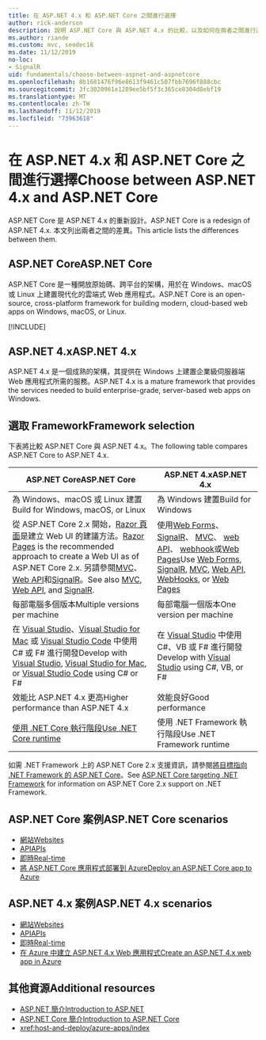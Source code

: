 ```yaml
---
title: 在 ASP.NET 4.x 和 ASP.NET Core 之間進行選擇
author: rick-anderson
description: 說明 ASP.NET Core 與 ASP.NET 4.x 的比較，以及如何在兩者之間進行選擇。
ms.author: riande
ms.custom: mvc, seodec18
ms.date: 11/12/2019
no-loc:
- SignalR
uid: fundamentals/choose-between-aspnet-and-aspnetcore
ms.openlocfilehash: 8b1681476f96e8613f9461c507fbb7696f888cbc
ms.sourcegitcommit: 3fc3020961e1289ee5bf5f3c365ce8304d8ebf19
ms.translationtype: MT
ms.contentlocale: zh-TW
ms.lasthandoff: 11/12/2019
ms.locfileid: "73963618"
---
```

# <a name="choose-between-aspnet-4x-and-aspnet-core"></a><span data-ttu-id="74eb2-103">在 ASP.NET 4.x 和 ASP.NET Core 之間進行選擇</span><span class="sxs-lookup"><span data-stu-id="74eb2-103">Choose between ASP.NET 4.x and ASP.NET Core</span></span>

<span data-ttu-id="74eb2-104">ASP.NET Core 是 ASP.NET 4.x 的重新設計。</span><span class="sxs-lookup"><span data-stu-id="74eb2-104">ASP.NET Core is a redesign of ASP.NET 4.x.</span></span> <span data-ttu-id="74eb2-105">本文列出兩者之間的差異。</span><span class="sxs-lookup"><span data-stu-id="74eb2-105">This article lists the differences between them.</span></span>

## <a name="aspnet-core"></a><span data-ttu-id="74eb2-106">ASP.NET Core</span><span class="sxs-lookup"><span data-stu-id="74eb2-106">ASP.NET Core</span></span>

<span data-ttu-id="74eb2-107">ASP.NET Core 是一種開放原始碼、跨平台的架構，用於在 Windows、macOS 或 Linux 上建置現代化的雲端式 Web 應用程式。</span><span class="sxs-lookup"><span data-stu-id="74eb2-107">ASP.NET Core is an open-source, cross-platform framework for building modern, cloud-based web apps on Windows, macOS, or Linux.</span></span>

[!INCLUDE[](~/includes/benefits.md)]

## <a name="aspnet-4x"></a><span data-ttu-id="74eb2-108">ASP.NET 4.x</span><span class="sxs-lookup"><span data-stu-id="74eb2-108">ASP.NET 4.x</span></span>

<span data-ttu-id="74eb2-109">ASP.NET 4.x 是一個成熟的架構，其提供在 Windows 上建置企業級伺服器端 Web 應用程式所需的服務。</span><span class="sxs-lookup"><span data-stu-id="74eb2-109">ASP.NET 4.x is a mature framework that provides the services needed to build enterprise-grade, server-based web apps on Windows.</span></span>

## <a name="framework-selection"></a><span data-ttu-id="74eb2-110">選取 Framework</span><span class="sxs-lookup"><span data-stu-id="74eb2-110">Framework selection</span></span>

<span data-ttu-id="74eb2-111">下表將比較 ASP.NET Core 與 ASP.NET 4.x。</span><span class="sxs-lookup"><span data-stu-id="74eb2-111">The following table compares ASP.NET Core to ASP.NET 4.x.</span></span>

| <span data-ttu-id="74eb2-112">ASP.NET Core</span><span class="sxs-lookup"><span data-stu-id="74eb2-112">ASP.NET Core</span></span> | <span data-ttu-id="74eb2-113">ASP.NET 4.x</span><span class="sxs-lookup"><span data-stu-id="74eb2-113">ASP.NET 4.x</span></span> |
|---|---|
|<span data-ttu-id="74eb2-114">為 Windows、macOS 或 Linux 建置</span><span class="sxs-lookup"><span data-stu-id="74eb2-114">Build for Windows, macOS, or Linux</span></span>|<span data-ttu-id="74eb2-115">為 Windows 建置</span><span class="sxs-lookup"><span data-stu-id="74eb2-115">Build for Windows</span></span>|
|<span data-ttu-id="74eb2-116">從 ASP.NET Core 2.x 開始，[Razor 頁面](xref:razor-pages/index)是建立 Web UI 的建議方法。</span><span class="sxs-lookup"><span data-stu-id="74eb2-116">[Razor Pages](xref:razor-pages/index) is the recommended approach to create a Web UI as of ASP.NET Core 2.x.</span></span> <span data-ttu-id="74eb2-117">另請參閱[MVC](xref:mvc/overview)、 [Web API](xref:tutorials/first-web-api)和[SignalR](xref:signalr/introduction)。</span><span class="sxs-lookup"><span data-stu-id="74eb2-117">See also [MVC](xref:mvc/overview), [Web API](xref:tutorials/first-web-api), and [SignalR](xref:signalr/introduction).</span></span>|<span data-ttu-id="74eb2-118">使用[Web Forms](/aspnet/web-forms)、 [SignalR](/aspnet/signalr)、 [MVC](/aspnet/mvc)、 [web API](/aspnet/web-api/)、 [webhook](/aspnet/webhooks/)或[Web Pages](/aspnet/web-pages)</span><span class="sxs-lookup"><span data-stu-id="74eb2-118">Use [Web Forms](/aspnet/web-forms), [SignalR](/aspnet/signalr), [MVC](/aspnet/mvc), [Web API](/aspnet/web-api/), [WebHooks](/aspnet/webhooks/), or [Web Pages](/aspnet/web-pages)</span></span>|
|<span data-ttu-id="74eb2-119">每部電腦多個版本</span><span class="sxs-lookup"><span data-stu-id="74eb2-119">Multiple versions per machine</span></span>|<span data-ttu-id="74eb2-120">每部電腦一個版本</span><span class="sxs-lookup"><span data-stu-id="74eb2-120">One version per machine</span></span>|
|<span data-ttu-id="74eb2-121">在 [Visual Studio](https://visualstudio.microsoft.com/vs/)、[Visual Studio for Mac](https://visualstudio.microsoft.com/vs/mac/) 或 [Visual Studio Code](https://code.visualstudio.com/) 中使用 C# 或 F# 進行開發</span><span class="sxs-lookup"><span data-stu-id="74eb2-121">Develop with [Visual Studio](https://visualstudio.microsoft.com/vs/), [Visual Studio for Mac](https://visualstudio.microsoft.com/vs/mac/), or [Visual Studio Code](https://code.visualstudio.com/) using C# or F#</span></span>|<span data-ttu-id="74eb2-122">在 [Visual Studio](https://visualstudio.microsoft.com/vs/) 中使用 C#、VB 或 F# 進行開發</span><span class="sxs-lookup"><span data-stu-id="74eb2-122">Develop with [Visual Studio](https://visualstudio.microsoft.com/vs/) using C#, VB, or F#</span></span>|
|<span data-ttu-id="74eb2-123">效能比 ASP.NET 4.x 更高</span><span class="sxs-lookup"><span data-stu-id="74eb2-123">Higher performance than ASP.NET 4.x</span></span>|<span data-ttu-id="74eb2-124">效能良好</span><span class="sxs-lookup"><span data-stu-id="74eb2-124">Good performance</span></span>|
|[<span data-ttu-id="74eb2-125">使用 .NET Core 執行階段</span><span class="sxs-lookup"><span data-stu-id="74eb2-125">Use .NET Core runtime</span></span>](/dotnet/standard/choosing-core-framework-server)|<span data-ttu-id="74eb2-126">使用 .NET Framework 執行階段</span><span class="sxs-lookup"><span data-stu-id="74eb2-126">Use .NET Framework runtime</span></span>|

<span data-ttu-id="74eb2-127">如需 .NET Framework 上的 ASP.NET Core 2.x 支援資訊，請參閱[將目標指向 .NET Framework 的 ASP.NET Core](xref:index#target-framework)。</span><span class="sxs-lookup"><span data-stu-id="74eb2-127">See [ASP.NET Core targeting .NET Framework](xref:index#target-framework) for information on ASP.NET Core 2.x support on .NET Framework.</span></span>

## <a name="aspnet-core-scenarios"></a><span data-ttu-id="74eb2-128">ASP.NET Core 案例</span><span class="sxs-lookup"><span data-stu-id="74eb2-128">ASP.NET Core scenarios</span></span>

* [<span data-ttu-id="74eb2-129">網站</span><span class="sxs-lookup"><span data-stu-id="74eb2-129">Websites</span></span>](xref:tutorials/first-mvc-app/index)
* [<span data-ttu-id="74eb2-130">API</span><span class="sxs-lookup"><span data-stu-id="74eb2-130">APIs</span></span>](xref:tutorials/first-web-api)
* [<span data-ttu-id="74eb2-131">即時</span><span class="sxs-lookup"><span data-stu-id="74eb2-131">Real-time</span></span>](xref:signalr/index)
* [<span data-ttu-id="74eb2-132">將 ASP.NET Core 應用程式部署到 Azure</span><span class="sxs-lookup"><span data-stu-id="74eb2-132">Deploy an ASP.NET Core app to Azure</span></span>](/azure/app-service/app-service-web-get-started-dotnet)

## <a name="aspnet-4x-scenarios"></a><span data-ttu-id="74eb2-133">ASP.NET 4.x 案例</span><span class="sxs-lookup"><span data-stu-id="74eb2-133">ASP.NET 4.x scenarios</span></span>

* [<span data-ttu-id="74eb2-134">網站</span><span class="sxs-lookup"><span data-stu-id="74eb2-134">Websites</span></span>](/aspnet/mvc)
* [<span data-ttu-id="74eb2-135">API</span><span class="sxs-lookup"><span data-stu-id="74eb2-135">APIs</span></span>](/aspnet/web-api)
* [<span data-ttu-id="74eb2-136">即時</span><span class="sxs-lookup"><span data-stu-id="74eb2-136">Real-time</span></span>](/aspnet/signalr)
* [<span data-ttu-id="74eb2-137">在 Azure 中建立 ASP.NET 4.x Web 應用程式</span><span class="sxs-lookup"><span data-stu-id="74eb2-137">Create an ASP.NET 4.x web app in Azure</span></span>](/azure/app-service/app-service-web-get-started-dotnet-framework)

## <a name="additional-resources"></a><span data-ttu-id="74eb2-138">其他資源</span><span class="sxs-lookup"><span data-stu-id="74eb2-138">Additional resources</span></span>

* [<span data-ttu-id="74eb2-139">ASP.NET 簡介</span><span class="sxs-lookup"><span data-stu-id="74eb2-139">Introduction to ASP.NET</span></span>](/aspnet/overview)
* [<span data-ttu-id="74eb2-140">ASP.NET Core 簡介</span><span class="sxs-lookup"><span data-stu-id="74eb2-140">Introduction to ASP.NET Core</span></span>](xref:index)
* <xref:host-and-deploy/azure-apps/index>
